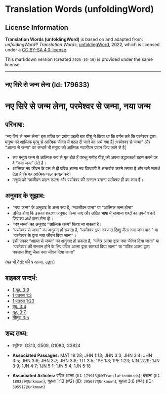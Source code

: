 # Translation Words (unfoldingWord)

## License Information

**Translation Words (unfoldingWord)** is based on and adapted from: _unfoldingWord® Translation Words_, [unfoldingWord](https://unfoldingword.org/utw), 2022, which is licensed under a [CC BY-SA 4.0 license](https://creativecommons.org/licenses/by-sa/4.0/legalcode.en).

This markdown version (created `2025-10-16`) is provided under the same license.



--------------------------------

## नए सिरे से जन्म लेना (id: 179633)

नए सिरे से जन्म लेना, परमेश्‍वर से जन्मा, नया जन्म
==================================================

परिभाषा:
--------

“नए सिरे से जन्म लेना” इस उक्ति का प्रयोग पहली बार यीशु ने किया था कि वर्णन करे कि परमेश्वर द्वारा मनुष्य को आत्मिक मृत्यु से आत्मिक जीवन में बदल दी जाने का अर्थ क्या है\| :परमेश्वर से जन्मा" और "आत्मा से जन्मा" का सन्दर्भ भी मनुष्य को आत्मिक नवजीवन प्रदान किए जाने से है\|

* सब मनुष्य जन्म से आत्मिक रूप से मृत होते हैं परन्तु मसीह यीशु को अपना उद्धारकर्ता ग्रहण करने पर वे “नया जन्म” लेते है।
* आत्मिक नव जीवन के पल से ही पवित्र आत्मा नव विश्वासी में अन्तर्वास करने लगता है और उसे सामर्थ देता है कि वह आत्मिक फल उत्पन्न करे।
* मनुष्य को नवजीवन प्रदान करना और परमेश्वर की सन्तान बनाना परमेश्वर ही का काम है।

अनुवाद के सुझाव:
----------------

* “नया जन्म” के अनुवाद के अन्य रूप हैं, “नवजीवन पाना” या “आत्मिक जन्म होना”
* उचित होगा कि इसका शब्दशः अनुवाद किया जाए और लक्षित भाषा में सामान्य शब्दों का उपयोग करें जिसका अर्थ जन्म लेना हो।
* “नए जन्म” का अनुवाद “आत्मिक जन्म” किया जा सकता है।
* “परमेश्वर से जन्मा” का अनुवाद हो सकता है, “परमेश्वर द्वारा नवजात शिशु जैसा नया जन्म पाना” या “परमेश्वर के द्वारा नया जीवन दिया जाना”।
* इसी प्रकार “आत्मा से जन्मा” का अनुवाद हो सकता है, “पवित्र आत्मा द्वारा नया जीवन दिया जाना” या “परमेश्वर की सन्तान होने के लिए पवित्र आत्मा द्वारा सामर्थ्य दिया जाना” या “पवित्र आत्मा द्वारा नवजात शिशु जैसा नया जीवन दिया जाना”

(यह भी देखें: पवित्र आत्मा, उद्धार)

बाइबल सन्दर्भ:
--------------

* [1 यूह. 3:9](https://ref.ly/1John0:0)
* [1 पतरस 1:3](https://ref.ly/1Pet0:0)
* [1 पतरस 1:23](https://ref.ly/1Pet0:0)
* [यूह. 3:4](https://ref.ly/John3:4)
* [यूह. 3:7](https://ref.ly/John3:7)
* [तीतुस 3:5](https://ref.ly/Titus3:5)

शब्द तथ्य:
----------

* स्ट्रोंग्स: G313, G509, G1080, G3824

* **Associated Passages:** MAT 19:28; JHN 1:13; JHN 3:3; JHN 3:4; JHN 3:5; JHN 3:6; JHN 3:7; JHN 3:8; TIT 3:5; 1PE 1:3; 1PE 1:23; 1JN 2:29; 1JN 3:9; 1JN 4:7; 1JN 5:1; 1JN 5:4; 1JN 5:18
* **Associated Articles:** पवित्र आत्मा (ID: `179913@UWTranslationWords`); बचाना (ID: `180259@Unknown`); यूहन्ना 1:13 (#2) (ID: `395677@Unknown`); यूहन्ना 3:6 (#4) (ID: `395917@Unknown`)


